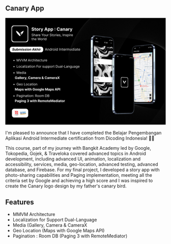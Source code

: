 ## Canary App 

![Canary.png](assets/Canary.png)

I'm pleased to announce that I have completed the Belajar Pengembangan Aplikasi Android Intermediate certification from Dicoding Indonesia! 🚀📱

This course, part of my journey with Bangkit Academy led by Google, Tokopedia, Gojek, & Traveloka covered advanced topics in Android development, including advanced UI, animation, localization and accessibility, services, media, geo-location, advanced testing, advanced database, and Firebase. For my final project, I developed a story app with photo-sharing capabilities and Paging implementation, meeting all the criteria set by Google and achieving a high score and I was inspired to create the Canary logo design by my father's canary bird.

## Features

- MMVM Architecture
- Localization for Support Dual-Language
- Media (Gallery, Camera & CameraX
- Geo Location (Maps with Google Maps API)
- Pagination : Room DB (Paging 3 with RemoteMediator)
